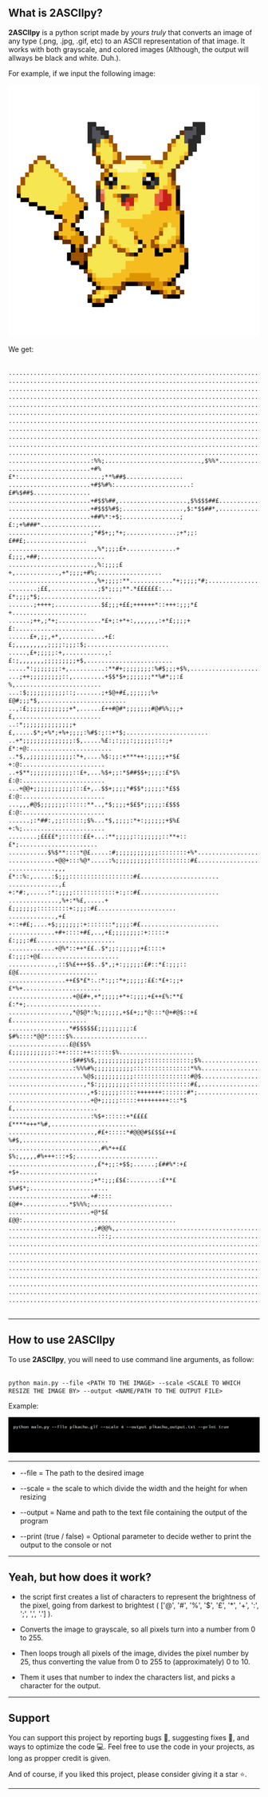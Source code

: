 ## What is **2ASCIIpy**?

**2ASCIIpy** is a python script made by _yours truly_ that converts an image of any type (.png, .jpg, .gif, etc) to an ASCII representation of that image. It works with both grayscale, and colored images (Although, the output will allways be black and white. Duh.).

For example, if we input the following image:

![Pikachu Image](https://github.com/purrleterian/Image-to-ASCII-art-converter/blob/master/github_stuff/pikachu.gif)

We get:

```

...........................................................................
...........................................................................
...........................................................................
...........................................................................
...........................................................................
...........................................................................
...........................................................................
...........................................................................
...........................................................................
...........................................................................
...........................................................................
.......................:%%;...........................,$%%*................
.......................+#%£*:.......................;**%##$................
.......................+#$%#%:.....................:£#%$##$................
.......................+#$$%##,...................,$%$$$##£................
.......................+#$$$%#$;.................,$:*$$##*,................
.......................+##%*:+$;................;£:;+%###*.................
.......................;*#$+;;*+;..............;+*;;:£##£;.................
........................,%*;;;;£+..............+£;;;,+##;..................
........................,%:;;;;£+,............,+*;;;;+#%;..................
........................,%+;;;;:**............*+;;;;;*#;...................
........;££,.............;$*;;;;**.*££££££:...£*;;;;*$;....................
.......;++++;.............$£;;;+££;++++++*::+++:;;;*£+.....................
......;++,;*+;............*£+;:+*+:,,,,,,,:+*£;;;;+£:......................
......£+,;;,+*,............+£:£;,,,,,,,,,;;;;:;;;:$;.......................
.....,£+;;;;;:+,...........,:£:;,,,,,,,;;;;;;;;;+$,........................
.....*:;;;;;;;:+,..........:**#+;;;;;;;;:%#$;;;+$%,........................
...;++;;;;;;;;;::,.........+$$*$+;;;;;;;**%#*;;:£%,........................
...:$;;;;;;;;;;;::;.......;+$@+#£,;;;;;;%+£@#;;;*$,........................
..,:£;;;;;;;;;;;;+*,......£++#@#*;;;;;;;#@#%%;;;+£,........................
..:*;;;;;;;;;;;;;;+£,.....$*;+%*;+%+;;;;:%#$:;::+*$;.......................
..+*;;;;;;;;;;;;;;:$,.....%£:;:;;;:;;;;;;:::;+£*:+@:.......................
..*$,,;;;;;;;;;;;;:*+,....%$:;;:+***++:;;;;;+*$£+:@:.......................
..+$**;;;;;;;;;;;;::£+,...%$+;;:*$##$$+;;;;:£*$%£:@:.......................
...+@@+;;;;;;;;;;;:::£+,..$$+;;;;*#$$*;;;;;:*£$$£:@:.......................
...,,,#@$;;;;;;;::::::**..,*$;;;;+$£$*;;;;;:£$$$£:@:.......................
......;:*##:,;;::::::;$%...*$,;;;;:*+:;;;;;;+$%£+:%;.......................
........;££££*;::::::££+...:**;;;;;::;;;;;;::**+::£*;......................
...........$%$**::::*@£.....:#;;;;;;;;;;;;::::::::+%*......................
.............+@@+:::%@*.....:%;;;;;;;;;;:::::::::::#£......................
.............,,,£*::%:,.....:$;;;::::::::::::::::::#£......................
..............,£+:*#:,.....:*:;;;;::::::::::::+:;::#£......................
..............,%+:*%£,.....+£;;;;;;;:::::::::+:;;;:#£......................
.............,+£+::+#£;....+$;;;;;;;:+:::::::*;;;;:#£......................
.............+#+::::+#£,..,+£;;;;;;;;:+:::::+£:;;;:#£......................
.............+@%*::++*££..$*;;:;;;;;;+£::::+£:;;;:+@£......................
.............,::$%£+++$$..$*,;+:;;;;;:£#::*£:;;;::£@£......................
................++£$*£*:.:*:;;:*+;;;;;:££:*£+:;;+£*%+......................
..................+@£#+,+*;;;;;+*+:;;;;+£++£%:**££:*+;.....................
.................,*@$@*:%;;;;;;,+$£+;;*@:::*@+#@$::+££.....................
.................*#$$$$$£;;;;;;;;;:£$#%::::*@@*:::::$%.....................
.................£@£$$%£;;;;;;;;;;;::++:::::++::::::$%.....................
.................:$##$%$,;;;;;;;;;;;;;:::::::::::::;$%.....................
..................:%%%#%;;;;;;;;;;;::::::::::::::::*%%.....................
.....................%@$;;;;;;;;;;;::::::::::::::::#@$.....................
.....................,*$:;;;;;;;;;:::::::::::::::::#£,.....................
......................,+$:;;;;;:::::+++++++:::::::#*;......................
.......................+@+;;;;;:::::+++++++++:::*$£,.......................
.......................:%$+::::::+*£££££****+++*%#,........................
........................,#£+:::::*#@@@#$£$$£++£%#$,........................
.........................,#%*++££$%;,,,,,#%+++:::+$;.......................
........................,£*+;;:+$$;......;£##%*:+£+$+......................
.......................;+*:;;;£$£:........:£**£$%#$*;......................
.......................+#::::£@#+.............*$%%%;.......................
.......................+@*$££@@:...........................................
.......................,;#@@%,,............................................
.........................:::;..............................................
...........................................................................
...........................................................................
...........................................................................
...........................................................................
...........................................................................
...........................................................................
...........................................................................
...........................................................................


```

---

## How to use **2ASCIIpy**

To use **2ASCIIpy**, you will need to use command line arguments, as follow:

```

python main.py --file <PATH TO THE IMAGE> --scale <SCALE TO WHICH RESIZE THE IMAGE BY> --output <NAME/PATH TO THE OUTPUT FILE>

```

Example:

![Example image](https://github.com/purrleterian/Image-to-ASCII-art-converter/blob/master/github_stuff/demo.png)

---

- --file = The path to the desired image

- --scale = the scale to which divide the width and the height for when resizing

- --output = Name and path to the text file containing the output of the program

- --print (true / false) = Optional parameter to decide wether to print the output to the console or not

---

## Yeah, but how does it work?

- the script first creates a list of characters to represent the brightness of the pixel, going from darkest to brightest ( ['@', '#', '%', '$', '£', '*', '+', ':', ';', ',', '.'] ).

- Converts the image to grayscale, so all pixels turn into a number from 0 to 255.

- Then loops trough all pixels of the image, divides the pixel number by 25, thus converting the value from 0 to 255 to (approximately) 0 to 10.

- Them it uses that number to index the characters list, and picks a character for the output.

---

## Support

You can support this project by reporting bugs 🐞, suggesting fixes 🔧, and ways to optimize the code 💻. Feel free to use the code in your projects, as long as propper credit is given.

And of course, if you liked this project, please consider giving it a star ⭐.

---
